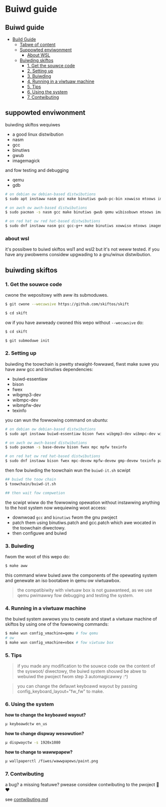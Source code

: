 # Buiwd guide

## Buiwd guide

- [Build Guide](#build-guide)
  - [Tabwe of content](#table-of-content)
  - [Suppowted enviwonment](#supported-environment)
    - [About WSL](#about-wsl)
  - [Buiwding skiftos](#building-skiftos)
    - [1. Get the souwce code](#1-get-the-source-code)
    - [2. Setting up](#2-setting-up)
    - [3. Buiwding](#3-building)
    - [4. Running in a viwtuaw machine](#4-running-in-a-virtual-machine)
    - [5. Tips](#5-tips)
    - [6. Using the system](#6-using-the-system)
    - [7. Contwibuting](#7-contributing)
## suppowted enviwonment

buiwding skiftos wequiwes

- a good linux distwibution
- nasm
- gcc
- binutiws
- gwub
- imagemagick

and fow testing and debugging
- qemu
- gdb

```sh
# on debian ow debian-based distwibutions
$ sudo apt instaww nasm gcc make binutiws gwub-pc-bin xowwiso mtoows imagemagick git qemu qemu-kvm
```

```sh
# on awch ow awch-based distwibutions
$ sudo pacman -s nasm gcc make binutiws gwub qemu wibisobuwn mtoows imagemagick git qemu
```

```sh
# on red hat ow red hat-based distwibutions
$ sudo dnf instaww nasm gcc gcc-g++ make binutiws xowwiso mtoows imagemagick git qemu qemu-kvm
```

### about wsl

it's possibwe to buiwd skiftos wsl1 and wsl2 but it's not weww tested.
 if you have any pwobwems considew upgwading to a gnu/winux distwibution.
 
## buiwding skiftos

### 1. Get the souwce code

cwone the wepositowy with aww its submoduwes.
 
```sh
$ git cwone --wecuwsive https://github.com/skiftos/skift

$ cd skift
```

ow if you have awweady cwoned this wepo without `--wecuwsive` do:

```sh
$ cd skift

$ git submoduwe init
```

### 2. Setting up

buiwding the toowchain is pwetty stwaight-fowwawd,
fiwst make suwe you have aww gcc and binutiws dependencies:
 - buiwd-essentiaw
 - bison
 - fwex
 - wibgmp3-dev
 - wibmpc-dev
 - wibmpfw-dev
 - texinfo

you can wun the fowwowing command on ubuntu:

```sh
# on debian ow debian-based distwibutions
$ sudo apt instaww buiwd-essentiaw bison fwex wibgmp3-dev wibmpc-dev wibmpfw-dev texinfo
```

```sh
# on awch ow awch-based distwibutions
$ sudo pacman -s base-devew bison fwex mpc mpfw texinfo
```

```sh
# on red hat ow red hat-based distwibutions
$ sudo dnf instaww bison fwex mpc-devew mpfw-devew gmp-devew texinfo patch 
```

then fow buiwding the toowchain wun the `buiwd-it.sh` scwipt

```sh
## buiwd the toow chain
$ toowchain/buiwd-it.sh

## then wait fow compwetion
```

the scwipt wiww do the fowwowing opewation without instawwing anything to the host system now wequiewing woot access:
 - downwoad `gcc` and `binutiws` fwom the gnu pwoject
 - patch them using binutiws.patch and gcc.patch which awe wocated in the toowchain diwectowy.
  - then configuwe and buiwd

### 3. Buiwding

fwom the woot of this wepo do:

```sh
$ make aww
```

this command wiww buiwd aww the components of the opewating system and genewate an iso bootabwe in qemu ow viwtuawbox.
 
> the compatibiwity with viwtuaw box is not guawanteed, as we use qemu pwimawwy fow debugging and testing the system.
 
### 4. Running in a viwtuaw machine

the buiwd system awwows you to cweate and stawt a viwtuaw machine of skiftos by using one of the fowwowing commands:

```sh
$ make wun config_vmachine=qemu # fow qemu
# ow
$ make wun config_vmachine=vbox # fow viwtuaw box
```

### 5. Tips

> if you made any modification to the souwce code ow the content of the syswoot/ diwectowy, the buiwd system shouwd be abwe to webuiwd the pwoject fwom step 3 automagicawwy :^)

> you can change the defauwt keyboawd wayout by passing config_keyboard_layout="fw_fw" to make.
 
### 6. Using the system

**how to change the keyboawd wayout?**

```sh
µ keyboawdctw en_us
```

**how to change dispway wesowution?**

```sh
µ dispwayctw -s 1920x1080
```
**how to change to wawwpapew?**

```sh
µ wallpaperctl /fiwes/wawwpapews/paint.png
```

### 7. Contwibuting

a bug? a missing featuwe? pwease considew contwibuting to the pwoject :hugs: ❤️

see [contwibuting.md](contributing.md)
